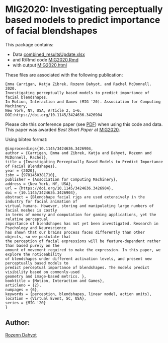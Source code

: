 # MIG2020: Investigating perceptually based models to predict importance of facial blendshapes


This package contains:
- Data [combined_resultsUpdate.xlsx](combined_resultsUpdate.xlsx)
- and R/Rmd code [MIG2020.Rmd](MIG2020.Rmd) 
- with output [MIG2020.html](MIG2020.html)

These files are associated with the following publication:

```
Emma Carrigan, Katja Zibrek, Rozenn Dahyot, and Rachel McDonnell. 2020. 
Investigating perceptually based models to predict importance of facial blendshapes. 
In Motion, Interaction and Games (MIG '20). Association for Computing Machinery, 
New York, NY, USA, Article 2, 1–6. 
DOI:https://doi.org/10.1145/3424636.3426904
```

Please cite this conference paper (see [PDF](MIG2020.pdf)) when using this code and data. This paper was awarded *Best Short Paper*  at [MIG2020](https://computing.clemson.edu/vcl/mig2020/). 

Using bibtex format:

```
@inproceedings{10.1145/3424636.3426904,
author = {Carrigan, Emma and Zibrek, Katja and Dahyot, Rozenn and McDonnell, Rachel},
title = {Investigating Perceptually Based Models to Predict Importance of Facial Blendshapes},
year = {2020},
isbn = {9781450381710},
publisher = {Association for Computing Machinery},
address = {New York, NY, USA},
url = {https://doi.org/10.1145/3424636.3426904},
doi = {10.1145/3424636.3426904},
abstract = {Blendshape facial rigs are used extensively in the industry for facial animation of 
virtual humans. However, storing and manipulating large numbers of facial meshes is costly
in terms of memory and computation for gaming applications, yet the relative perceptual 
importance of blendshapes has not yet been investigated. Research in Psychology and Neuroscience
has shown that our brains process faces differently than other objects, so we postulate that 
the perception of facial expressions will be feature-dependent rather than based purely on the 
amount of movement required to make the expression. In this paper, we explore the noticeability
of blendshapes under different activation levels, and present new perceptually based models to
predict perceptual importance of blendshapes. The models predict visibility based on commonly-used 
geometry and image-based metrics. },
booktitle = {Motion, Interaction and Games},
articleno = {2},
numpages = {6},
keywords = {perception, blendshapes, linear model, action units},
location = {Virtual Event, SC, USA},
series = {MIG '20}
}
```

## Author: 

[Rozenn Dahyot](https://twitter.com/RDahyot)

